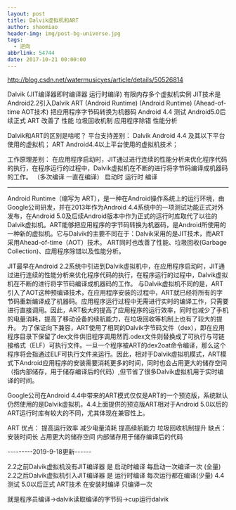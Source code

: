 ```yaml
---
layout: post
title: Dalvik虚拟机和ART
author: shaomiao
header-img: img/post-bg-universe.jpg
tags:
  - 逆向
abbrlink: 54744
date: 2017-10-21 00:00:00
---
```

http://blog.csdn.net/watermusicyes/article/details/50526814

Dalvik (JIT编译器即时编译器 运行时编译) 有限内存多个虚拟机实例 JIT技术是Android2.2引入Dalvik
ART (Android Runtime) (Android Runtime) (Ahead-of-time AOT技术) 把应用程序字节码转换为机器码 Android 4.4 测试 Android5.0后续正式
ART 改善了 性能 垃圾回收机制 应用程序除错  性能分析




Dalvik和ART的区别是啥呢？
平台支持差别：
Dalvik Android 4.4 及其以下平台使用的虚拟机； ART Android4.4以上平台使用的虚拟机技术；

工作原理差别：
在应用程序启动时，JIT通过进行连续的性能分析来优化程序代码的执行，在程序运行的过程中，Dalvik虚拟机在不断的进行将字节码编译成机器码的工作。 （多次编译 一直在编译） 启动时 运行时 编译

------

Android Runtime（缩写为 ART），是一种在Android操作系统上的运行环境，由Google公司研发，并在2013年作为Android 4.4系统中的一项测试功能正式对外发布，在Android 5.0及后续Android版本中作为正式的运行时库取代了以往的Dalvik虚拟机。ART能够把应用程序的字节码转换为机器码，是Android所使用的一种新的虚拟机。它与Dalvik的主要不同在于：Dalvik采用的是JIT技术，而ART采用Ahead-of-time（AOT）技术。 ART同时也改善了性能、垃圾回收(Garbage Collection)、应用程序除错以及性能分析。

JIT最早在Android 2.2系统中引进到Dalvik虚拟机中，在应用程序启动时，JIT通过进行连续的性能分析来优化程序代码的执行，在程序运行的过程中，Dalvik虚拟机在不断的进行将字节码编译成机器码的工作。 与Dalvik虚拟机不同的是，ART引入了AOT这种预编译技术，在应用程序安装的过程中，ART就已经将所有的字节码重新编译成了机器码。应用程序运行过程中无需进行实时的编译工作，只需要进行直接调用。因此，ART极大的提高了应用程序的运行效率，同时也减少了手机的电量消耗，提高了移动设备的续航能力，在垃圾回收等机制上也有了较大的提升。 为了保证向下兼容，ART使用了相同的Dalvik字节码文件（dex），即在应用程序目录下保留了dex文件供旧程序调用然而.odex文件则替换成了可执行与可链接格式（ELF）可执行文件。一旦一个程序被ART的dex2oat命令编译，那么这个程序将会指通过ELF可执行文件来运行。因此，相对于Dalvik虚拟机模式，ART模式下Android应用程序的安装需要消耗更多的时间，同时也会占用更大的储存空间（指内部储存，用于储存编译后的代码）,但节省了很多Dalvik虚拟机用于实时编译的时间。

Google公司在Android 4.4中带来的ART模式仅仅是ART的一个预览版，系统默认仍然使用的是Dalvik虚拟机，4.4上面提供的预览版ART相对于Android 5.0以后的ART运行时库有较大的不同，尤其体现在兼容性上。

ART
优点：
提高运行效率
减少电量消耗
提高续航能力
垃圾回收机制提升
缺点：
安装时间长
占用更大的储存空间 内部储存用于储存编译后的代码


---------2019-9-18更新------

2.2之前Dalvik虚拟机没有JIT编译器 是  启动时编译  每启动一次编译一次 (全量)
2.2之后Dalvik虚拟机引入JIT编译器 是 运行时编译  每次运行都在编译(少量)
4.4 测试 5.0以后正式 ART技术  在安装时编译 只编译一次


就是程序员编译->dalvik读取编译的字节码->cup运行dalvik
